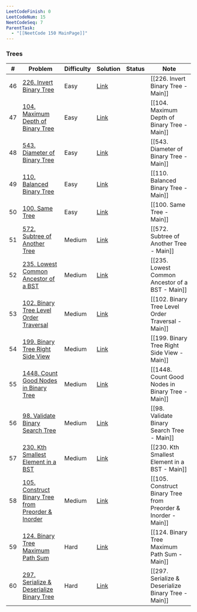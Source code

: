 ```yaml
---
LeetCodeFinish: 0
LeetCodeNum: 15
NeetCodeSeq: 7
ParentTask:
  - "[[NeetCode 150 MainPage]]"
---
```


### Trees

| #   | Problem                                                                                                                          | Difficulty | Solution                                                                          | Status | Note |
| --- | -------------------------------------------------------------------------------------------------------------------------------- | ---------- | --------------------------------------------------------------------------------- | ------ | ---- |
| 46  | [226. Invert Binary Tree](https://leetcode.com/problems/invert-binary-tree/)                                                     | Easy       | [Link](https://neetcode.io/solutions/invert-binary-tree)                          |        | [[226. Invert Binary Tree - Main]] |
| 47  | [104. Maximum Depth of Binary Tree](https://leetcode.com/problems/maximum-depth-of-binary-tree/)                                 | Easy       | [Link](https://neetcode.io/solutions/maximum-depth-of-binary-tree)                |        | [[104. Maximum Depth of Binary Tree - Main]] |
| 48  | [543. Diameter of Binary Tree](https://leetcode.com/problems/diameter-of-binary-tree/)                                           | Easy       | [Link](https://neetcode.io/solutions/diameter-of-binary-tree)                     |        | [[543. Diameter of Binary Tree - Main]] |
| 49  | [110. Balanced Binary Tree](https://leetcode.com/problems/balanced-binary-tree/)                                                 | Easy       | [Link](https://neetcode.io/solutions/balanced-binary-tree)                        |        | [[110. Balanced Binary Tree - Main]] |
| 50  | [100. Same Tree](https://leetcode.com/problems/same-tree/)                                                                       | Easy       | [Link](https://neetcode.io/solutions/same-tree)                                   |        | [[100. Same Tree - Main]] |
| 51  | [572. Subtree of Another Tree](https://leetcode.com/problems/subtree-of-another-tree/)                                           | Medium     | [Link](https://neetcode.io/solutions/subtree-of-another-tree)                     |        | [[572. Subtree of Another Tree - Main]] |
| 52  | [235. Lowest Common Ancestor of a BST](https://leetcode.com/problems/lowest-common-ancestor-of-a-bst/)                           | Medium     | [Link](https://neetcode.io/solutions/lowest-common-ancestor-of-a-bst)             |        | [[235. Lowest Common Ancestor of a BST - Main]] |
| 53  | [102. Binary Tree Level Order Traversal](https://leetcode.com/problems/binary-tree-level-order-traversal/)                       | Medium     | [Link](https://neetcode.io/solutions/binary-tree-level-order-traversal)           |        | [[102. Binary Tree Level Order Traversal - Main]] |
| 54  | [199. Binary Tree Right Side View](https://leetcode.com/problems/binary-tree-right-side-view/)                                   | Medium     | [Link](https://neetcode.io/solutions/binary-tree-right-side-view)                 |        | [[199. Binary Tree Right Side View - Main]] |
| 55  | [1448. Count Good Nodes in Binary Tree](https://leetcode.com/problems/count-good-nodes-in-binary-tree/)                          | Medium     | [Link](https://neetcode.io/solutions/count-good-nodes-in-binary-tree)             |        | [[1448. Count Good Nodes in Binary Tree - Main]] |
| 56  | [98. Validate Binary Search Tree](https://leetcode.com/problems/validate-binary-search-tree/)                                    | Medium     | [Link](https://neetcode.io/solutions/validate-binary-search-tree)                 |        | [[98. Validate Binary Search Tree - Main]] |
| 57  | [230. Kth Smallest Element in a BST](https://leetcode.com/problems/kth-smallest-element-in-a-bst/)                               | Medium     | [Link](https://neetcode.io/solutions/kth-smallest-element-in-a-bst)               |        | [[230. Kth Smallest Element in a BST - Main]] |
| 58  | [105. Construct Binary Tree from Preorder & Inorder](https://leetcode.com/problems/construct-binary-tree-from-preorder-inorder/) | Medium     | [Link](https://neetcode.io/solutions/construct-binary-tree-from-preorder-inorder) |        | [[105. Construct Binary Tree from Preorder & Inorder - Main]] |
| 59  | [124. Binary Tree Maximum Path Sum](https://leetcode.com/problems/binary-tree-maximum-path-sum/)                                 | Hard       | [Link](https://neetcode.io/solutions/binary-tree-maximum-path-sum)                |        | [[124. Binary Tree Maximum Path Sum - Main]] |
| 60  | [297. Serialize & Deserialize Binary Tree](https://leetcode.com/problems/serialize-deserialize-binary-tree/)                     | Hard       | [Link](https://neetcode.io/solutions/serialize-deserialize-binary-tree)           |        | [[297. Serialize & Deserialize Binary Tree - Main]] |
